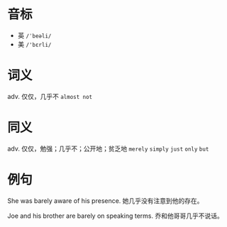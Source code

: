 # 音标

- 英 `/ˈbeəli/`
- 美 `/'bɛrli/`

# 词义

adv. 仅仅，几乎不
`almost not`

# 同义

adv. 仅仅，勉强；几乎不；公开地；贫乏地
`merely` `simply` `just` `only` `but`

# 例句

She was barely aware of his presence.
她几乎没有注意到他的存在。

Joe and his brother are barely on speaking terms.
乔和他哥哥几乎不说话。


